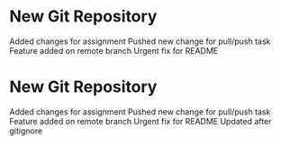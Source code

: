 # New Git Repository

Added changes for assignment
Pushed new change for pull/push task
Feature added on remote branch
Urgent fix for README
# New Git Repository

Added changes for assignment
Pushed new change for pull/push task
Feature added on remote branch
Urgent fix for README
Updated after gitignore
